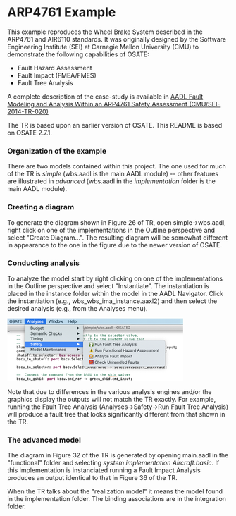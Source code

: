 # ARP4761 Example

This example reproduces the Wheel Brake System described
in the ARP4761 and AIR6110 standards. It was originally
designed by the Software Engineering Institute (SEI) at
Carnegie Mellon University (CMU) to demonstrate the following
capabilities of OSATE:

* Fault Hazard Assessment
* Fault Impact (FMEA/FMES)
* Fault Tree Analysis

A complete description of the case-study is available in [AADL Fault Modeling and Analysis Within an ARP4761 Safety Assessment (CMU/SEI-2014-TR-020)](https://resources.sei.cmu.edu/library/asset-view.cfm?assetid=311884)

The TR is based upon an earlier version of OSATE. This README is based on OSATE 2.7.1.

### Organization of the example

There are two models contained within this project. The one used for much of the TR is *simple* (wbs.aadl is the main AADL module) -- other features are illustrated in *advanced* (wbs.aadl in the *implementation* folder is the main AADL module).

### Creating a diagram

To generate the diagram shown in Figure 26 of TR, open simple->wbs.aadl, right click on one of the implementations in the Outline perspective and select "Create Diagram...". The resulting diagram will be somewhat different in appearance to the one in the figure due to the newer version of OSATE.

### Conducting analysis

To analyze the model start by right clicking on one of the implementations in the Outline perspective and select "Instantiate". The instantiation is placed in the instance folder within the model in the AADL Navigator. Click the instantiation (e.g., wbs_wbs_ima_instance.aaxl2) and then select the desired analysis (e.g., from the Analyses menu).

![png](../images/analyses-menu.png)

Note that due to differences in the various analysis engines and/or the graphics display the outputs will not match the TR exactly. For example, running the Fault Tree Analysis (Analyses->Safety->Run Fault Tree Analysis) will produce a fault tree that looks significantly different from that shown in the TR.

### The advanced model

The diagram in Figure 32 of the TR is generated by opening main.aadl in the "functional" folder and selecting *system implementation Aircraft.basic*. If this implementation is instanciated running a Fault Impact Analysis produces an output identical to that in Figure 36 of the TR.

When the TR talks about the "realization model" it means the model found in the implementation folder. The binding associations are in the integration folder.

